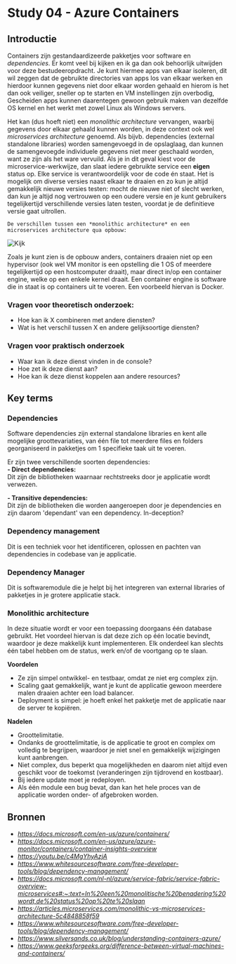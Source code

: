 # Study 04 - Azure Containers

## Introductie
Containers zijn gestandaardizeerde pakketjes voor software en *dependencies*. Er komt veel bij kijken en ik ga dan ook behoorlijk uitwijden voor deze bestudeeropdracht.
Je kunt hiermee apps van elkaar isoleren, dit wil zeggen dat de gebruikte directories van apps los van elkaar werken en hierdoor kunnen gegevens niet door elkaar worden gehaald en hierom is het dan ook veiliger, sneller op te starten en VM instellingen zijn overbodig,
Gescheiden apps kunnen daarentegen gewoon gebruik maken van dezelfde OS kernel en het werkt met zowel Linux als Windows servers.

Het kan (dus hoeft niet) een *monolithic architecture* vervangen, waarbij gegevens door elkaar gehaald kunnen worden, in deze context ook wel *microservices architecture* genoemd.
Als bijvb. dependencies (external standalone libraries) worden samengevoegd in de opslaglaag, dan kunnen de samengevoegde individuele gegevens niet meer geschaald worden, want ze zijn als het ware vervuild.
Als je in dit geval kiest voor de microservice-werkwijze, dan slaat iedere gebruikte service een **eigen** status op. Elke service is verantwoordelijk voor de code én staat. Het is mogelijk om diverse versies naast elkaar te draaien en zo kun je altijd gemakkelijk nieuwe versies testen: mocht de nieuwe niet of slecht werken, dan kun je altijd nog vertrouwen op een oudere versie en je kunt gebruikers tegelijkertijd verschillende versies laten testen, voordat je de definitieve versie gaat uitrollen.




`De verschillen tussen een *monolithic architecture* en een microservices architecture qua opbouw:`

![Kijk](https://www.silversands.co.uk/wp-content/uploads/containers-1.png)  

Zoals je kunt zien is de opbouw anders, containers draaien niet op een hypervisor (ook wel VM monitor is een opstelling die 1 OS of meerdere tegelijkertijd op een hostcomputer draait), maar direct in/op een container engine, welke op een enkele kernel draait. Een container engine is software die in staat is op containers uit te voeren. Een voorbeeld hiervan is Docker.  



### Vragen voor theoretisch onderzoek:
 
- Hoe kan ik X combineren met andere diensten?  
- Wat is het verschil tussen X en andere gelijksoortige diensten?  

### Vragen voor praktisch onderzoek  
- Waar kan ik deze dienst vinden in de console?  
- Hoe zet ik deze dienst aan?  
- Hoe kan ik deze dienst koppelen aan andere resources?  


## Key terms

### Dependencies
Software dependencies zijn external standalone libraries en kent alle mogelijke groottevariaties, van één file tot meerdere files en folders georganiseerd in pakketjes om 1 specifieke taak uit te voeren.

Er zijn twee verschillende soorten dependencies:  
**- Direct dependencies:**  
Dit zijn de bibliotheken waarnaar rechtstreeks door je applicatie wordt verwezen.  

**- Transitive dependencies:**  
Dit zijn de bibliotheken die worden aangeroepen door je dependencies en zijn daarom 'dependant' van een dependency.
In-deception?  

### Dependency management  
Dit is een techniek voor het identificeren, oplossen en pachten van dependencies in codebase van je applicatie.  

### Dependency Manager  
Dit is softwaremodule die je helpt bij het integreren van external libraries of pakketjes in je grotere applicatie stack.  

### Monolithic architecture
In deze situatie wordt er voor een toepassing doorgaans één database gebruikt. 
Het voordeel hiervan is dat deze zich op één locatie bevindt, waardoor je deze makkelijk kunt implementeren. Elk onderdeel kan slechts één tabel hebben om de status, werk en/of de voortgang op te slaan.  

**Voordelen**  
+ Ze zijn simpel ontwikkel- en testbaar, omdat ze niet erg complex zijn. 
+ Scaling gaat gemakkelijk, want je kunt de applicatie gewoon meerdere malen draaien achter een load balancer. 
+ Deployment is simpel: je hoeft enkel het pakketje met de applicatie naar de server te kopiëren.

**Nadelen**
- Groottelimitatie.  
- Ondanks de groottelimitatie, is de applicatie te groot en complex om volledig te begrijpen, waardoor je niet snel en gemakkelijk wijzigingen kunt aanbrengen.  
- Niet complex, dus beperkt qua mogelijkheden en daarom niet altijd even geschikt voor de toekomst (veranderingen zijn tijdrovend en kostbaar).  
- Bij iedere update moet je redeployen.  
- Als één module een bug bevat, dan kan het hele proces van de applicatie worden onder- of afgebroken worden.  





## Bronnen
- *https://docs.microsoft.com/en-us/azure/containers/*  
- *https://docs.microsoft.com/en-us/azure/azure-monitor/containers/container-insights-overview*
- *https://youtu.be/c4MgYhyAzjA*  
- *https://www.whitesourcesoftware.com/free-developer-tools/blog/dependency-management/*
- *https://docs.microsoft.com/nl-nl/azure/service-fabric/service-fabric-overview-microservices#:~:text=In%20een%20monolitische%20benadering%20wordt,de%20status%20op%20te%20slaan*
- *https://articles.microservices.com/monolithic-vs-microservices-architecture-5c4848858f59*
- *https://www.whitesourcesoftware.com/free-developer-tools/blog/dependency-management/*
- *https://www.silversands.co.uk/blog/understanding-containers-azure/*
- *https://www.geeksforgeeks.org/difference-between-virtual-machines-and-containers/*  

